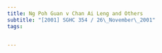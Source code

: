 ```yaml
---
title: Ng Poh Guan v Chan Ai Leng and Others 
subtitle: "[2001] SGHC 354 / 26\_November\_2001"
tags:


---
```


